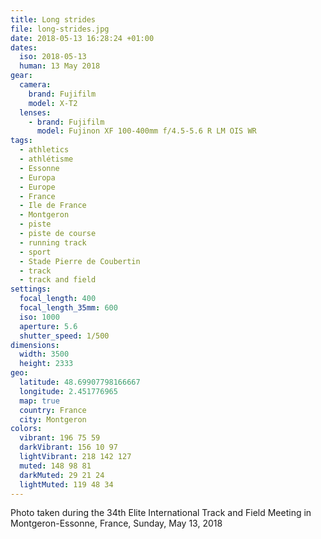 ```yaml
---
title: Long strides
file: long-strides.jpg
date: 2018-05-13 16:28:24 +01:00
dates:
  iso: 2018-05-13
  human: 13 May 2018
gear:
  camera:
    brand: Fujifilm
    model: X-T2
  lenses:
    - brand: Fujifilm
      model: Fujinon XF 100-400mm f/4.5-5.6 R LM OIS WR
tags:
  - athletics
  - athlétisme
  - Essonne
  - Europa
  - Europe
  - France
  - Ile de France
  - Montgeron
  - piste
  - piste de course
  - running track
  - sport
  - Stade Pierre de Coubertin
  - track
  - track and field
settings:
  focal_length: 400
  focal_length_35mm: 600
  iso: 1000
  aperture: 5.6
  shutter_speed: 1/500
dimensions:
  width: 3500
  height: 2333
geo:
  latitude: 48.69907798166667
  longitude: 2.451776965
  map: true
  country: France
  city: Montgeron
colors:
  vibrant: 196 75 59
  darkVibrant: 156 10 97
  lightVibrant: 218 142 127
  muted: 148 98 81
  darkMuted: 29 21 24
  lightMuted: 119 48 34
---
```


Photo taken during the 34th Elite International Track and Field Meeting in Montgeron-Essonne, France, Sunday, May 13, 2018
